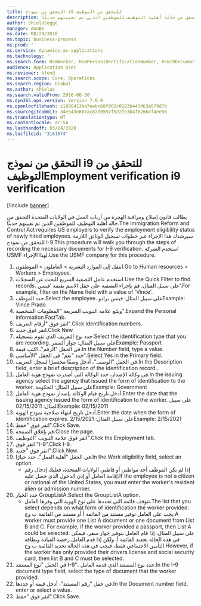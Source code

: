 ```yaml
---
title: التحقق من نموذج i9 للتحقق من التوظيف
description: يطالب قانون إصلاح ومراقبة الهجرة من أرباب العمل في الولايات المتحدة التحقق من حالة أهلية التوظيف للموظفين الذين تم تعيينهم حديثًا.
author: ShielaSogge
manager: AnnBe
ms.date: 08/29/2018
ms.topic: business-process
ms.prod: ''
ms.service: dynamics-ax-applications
ms.technology: ''
ms.search.form: HcmWorker, HcmPersonIdentificationNumber, Hcmi9Document
audience: Application User
ms.reviewer: kfend
ms.search.scope: Core, Operations
ms.search.region: Global
ms.author: shielas
ms.search.validFrom: 2016-06-30
ms.dyn365.ops.version: Version 7.0.0
ms.openlocfilehash: c1886413ba7eabc60f902c0183b443d63a579d7b
ms.sourcegitcommit: 34e543e807ac8790597f522fe3b4f0266cf4ee56
ms.translationtype: HT
ms.contentlocale: ar-SA
ms.lasthandoff: 03/24/2020
ms.locfileid: "3161674"
---
```

# <a name="employment-verification-i9-verification"></a><span data-ttu-id="eae03-103">التحقق من نموذج i9 للتحقق من التوظيف</span><span class="sxs-lookup"><span data-stu-id="eae03-103">Employment verification i9 verification</span></span>

[!include [banner](../../../includes/banner.md)]

<span data-ttu-id="eae03-104">يطالب قانون إصلاح ومراقبة الهجرة من أرباب العمل في الولايات المتحدة التحقق من حالة أهلية التوظيف للموظفين الذين تم تعيينهم حديثًا.</span><span class="sxs-lookup"><span data-stu-id="eae03-104">The Immigration Reform and Control Act requires US employers to verify the employment eligibility status of newly hired employees.</span></span> <span data-ttu-id="eae03-105">سيرشدك هذا الإجراء عبر خطوات تسجيل الوثائق اللازمة للتحقق من نموذج I-9.</span><span class="sxs-lookup"><span data-stu-id="eae03-105">This procedure will walk you through the steps of recording the necessary documents for I-9 verification.</span></span> <span data-ttu-id="eae03-106">استخدم الشركة USMF لهذا الإجراء.</span><span class="sxs-lookup"><span data-stu-id="eae03-106">Use the USMF company for this procedure.</span></span>

1. <span data-ttu-id="eae03-107">انتقل إلى الموارد البشرية > العاملون > الموظفون.</span><span class="sxs-lookup"><span data-stu-id="eae03-107">Go to Human resources > Workers > Employees.</span></span>
2. <span data-ttu-id="eae03-108">استخدم عامل التصفية السريع للبحث عن السجلات.</span><span class="sxs-lookup"><span data-stu-id="eae03-108">Use the Quick Filter to find records.</span></span> <span data-ttu-id="eae03-109">على سبيل المثال، قم بإجراء التصفية على حقل الاسم بقيمة 'فينس'.</span><span class="sxs-lookup"><span data-stu-id="eae03-109">For example, filter on the Name field with a value of 'Vince'.</span></span>
3. <span data-ttu-id="eae03-110">حدد الموظف.</span><span class="sxs-lookup"><span data-stu-id="eae03-110">Select the employee.</span></span> <span data-ttu-id="eae03-111">على سبيل المثال: فينس برادو</span><span class="sxs-lookup"><span data-stu-id="eae03-111">Example: Vince Prado</span></span>
4. <span data-ttu-id="eae03-112">وسّع علامة التبويب السريعة "المعلومات الشخصية".</span><span class="sxs-lookup"><span data-stu-id="eae03-112">Expand the Personal information FastTab.</span></span>
5. <span data-ttu-id="eae03-113">انقر فوق "أرقام التعريف".</span><span class="sxs-lookup"><span data-stu-id="eae03-113">Click Identification numbers.</span></span>
6. <span data-ttu-id="eae03-114">انقر فوق جديد.</span><span class="sxs-lookup"><span data-stu-id="eae03-114">Click New.</span></span>
7. <span data-ttu-id="eae03-115">حدد نوع التعريف الذي تقوم بتسجيله.</span><span class="sxs-lookup"><span data-stu-id="eae03-115">Select the identification type that you are recording.</span></span> <span data-ttu-id="eae03-116">على سبيل المثال: جواز السفر</span><span class="sxs-lookup"><span data-stu-id="eae03-116">Example: Passport</span></span>
8. <span data-ttu-id="eae03-117">في الحقل "الرقم"، اكتب قيمة.</span><span class="sxs-lookup"><span data-stu-id="eae03-117">In the Number field, type a value.</span></span>
9. <span data-ttu-id="eae03-118">حدد "نعم" في الحقل "الأساسي".</span><span class="sxs-lookup"><span data-stu-id="eae03-118">Select Yes in the Primary field.</span></span>
10. <span data-ttu-id="eae03-119">في الحقل "الوصف"، أدخل وصفًا مختصرًا لسجل التعريف.</span><span class="sxs-lookup"><span data-stu-id="eae03-119">In the Description field, enter a brief description of the identification record..</span></span>
11. <span data-ttu-id="eae03-120">في وكالة الإصدار، حدد الوكالة التي أصدرت نموذج هوية العامل.</span><span class="sxs-lookup"><span data-stu-id="eae03-120">In the issuing agency select the agency that issued the form of identification to the worker.</span></span> <span data-ttu-id="eae03-121">على سبيل المثال: الحكومة</span><span class="sxs-lookup"><span data-stu-id="eae03-121">Example: Government</span></span>
12. <span data-ttu-id="eae03-122">أدخل تاريخ قيام الوكالة بإصدار نموذج هوية العامل.</span><span class="sxs-lookup"><span data-stu-id="eae03-122">Enter the date that the issuing agency issued the form of identification to the worker.</span></span> <span data-ttu-id="eae03-123">على سبيل المثال: 02/15/2011</span><span class="sxs-lookup"><span data-stu-id="eae03-123">Example: 02/15/2011</span></span>
13. <span data-ttu-id="eae03-124">أدخل تاريخ انتهاء صلاحية نموذج الهوية.</span><span class="sxs-lookup"><span data-stu-id="eae03-124">Enter the date when the form of identification expires.</span></span> <span data-ttu-id="eae03-125">على سبيل المثال: 2/15/2021</span><span class="sxs-lookup"><span data-stu-id="eae03-125">Example: 2/15/2021</span></span>
14. <span data-ttu-id="eae03-126">انقر فوق "حفظ".</span><span class="sxs-lookup"><span data-stu-id="eae03-126">Click Save.</span></span>
15. <span data-ttu-id="eae03-127">قم بإغلاق الصفحة.</span><span class="sxs-lookup"><span data-stu-id="eae03-127">Close the page.</span></span>
16. <span data-ttu-id="eae03-128">انقر فوق علامة التبويب "التوظيف‬‬".</span><span class="sxs-lookup"><span data-stu-id="eae03-128">Click the Employment tab.</span></span>
17. <span data-ttu-id="eae03-129">انقر فوق "I-9".</span><span class="sxs-lookup"><span data-stu-id="eae03-129">Click I-9.</span></span>
18. <span data-ttu-id="eae03-130">انقر فوق "جديد".</span><span class="sxs-lookup"><span data-stu-id="eae03-130">Click New.</span></span>
19. <span data-ttu-id="eae03-131">في الحقل "أهلية العمل‬"، حدد خيارًا.</span><span class="sxs-lookup"><span data-stu-id="eae03-131">In the Work eligibility field, select an option.</span></span>
    * <span data-ttu-id="eae03-132">إذا لم يكن الموظف أحد مواطني أو قاطني الولايات المتحدة، فعليك إدخال رقم إقامة العامل أو إذن الدخول الذي حصل عليه.</span><span class="sxs-lookup"><span data-stu-id="eae03-132">If the employee is not a citizen or national of the United States, you must enter the worker's resident alien or admission number.</span></span>  
20. <span data-ttu-id="eae03-133">حدد الخيار GroupListA.</span><span class="sxs-lookup"><span data-stu-id="eae03-133">Select the GroupListA option.</span></span>
    * <span data-ttu-id="eae03-134">تتوقف قائمة التي تحددها على نوع الهوية التي وفرها العامل.</span><span class="sxs-lookup"><span data-stu-id="eae03-134">The list that you select depends on what form of identification the worker provided.</span></span> <span data-ttu-id="eae03-135">يجب على العامل توفير مستند من القائمة أ أو مستند من القائمة ب وج.</span><span class="sxs-lookup"><span data-stu-id="eae03-135">A worker must provide one List A document or one document from List B and C. For example, if the worker provided a passport, then List A could be selected.</span></span> <span data-ttu-id="eae03-136">على سبيل المثال، إذا قام العامل بتوفير جواز سفر، فيمكن في هذه الحالة تحديد القائمة أ. ولكن إذا قدم العامل رخصة القيادة وبطاقة التأمين الاجتماعي فقط، فيجب في هذه الحالة تحديد القائمة ب وج.</span><span class="sxs-lookup"><span data-stu-id="eae03-136">However, if the worker has only provided their drivers license and social security card, then list B and C must be selected.</span></span>  
21. <span data-ttu-id="eae03-137">في الحقل "نوع المستند I-9"، حدد نوع المستند الذي قدمه العامل.</span><span class="sxs-lookup"><span data-stu-id="eae03-137">In the I-9 document type field, select the type of document that the worker provided.</span></span>
22. <span data-ttu-id="eae03-138">في حقل "رقم المستند"، أدخل قيمة أو حددها.</span><span class="sxs-lookup"><span data-stu-id="eae03-138">In the Document number field, enter or select a value.</span></span>
23. <span data-ttu-id="eae03-139">انقر فوق "حفظ".</span><span class="sxs-lookup"><span data-stu-id="eae03-139">Click Save.</span></span>

